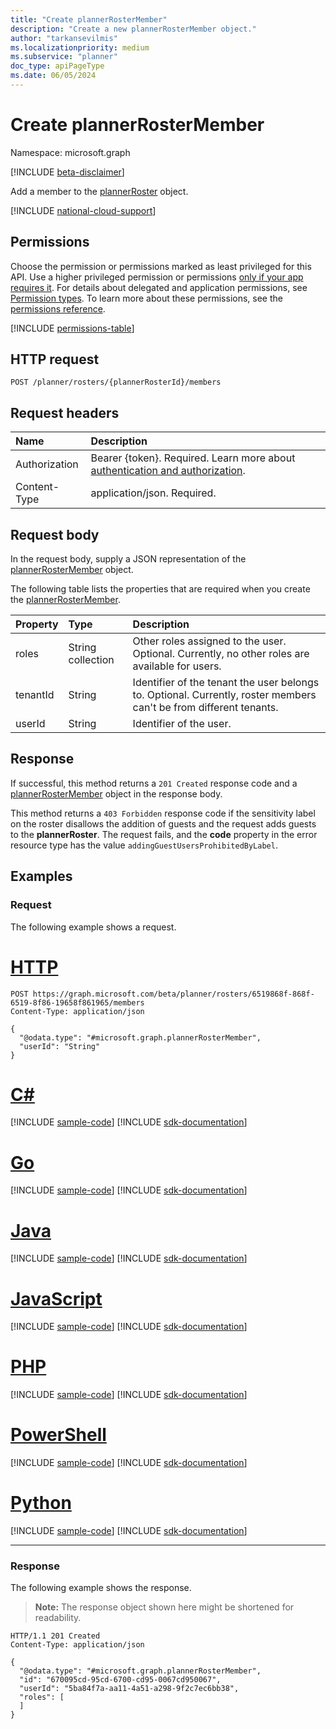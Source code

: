```yaml
---
title: "Create plannerRosterMember"
description: "Create a new plannerRosterMember object."
author: "tarkansevilmis"
ms.localizationpriority: medium
ms.subservice: "planner"
doc_type: apiPageType
ms.date: 06/05/2024
---
```


# Create plannerRosterMember

Namespace: microsoft.graph

[!INCLUDE [beta-disclaimer](../../includes/beta-disclaimer.md)]

Add a member to the [plannerRoster](../resources/plannerrostermember.md) object.

[!INCLUDE [national-cloud-support](../../includes/global-us.md)]

## Permissions

Choose the permission or permissions marked as least privileged for this API. Use a higher privileged permission or permissions [only if your app requires it](/graph/permissions-overview#best-practices-for-using-microsoft-graph-permissions). For details about delegated and application permissions, see [Permission types](/graph/permissions-overview#permission-types). To learn more about these permissions, see the [permissions reference](/graph/permissions-reference).

<!-- { "blockType": "permissions", "name": "plannerroster_post_members" } -->
[!INCLUDE [permissions-table](../includes/permissions/plannerroster-post-members-permissions.md)]

## HTTP request

<!-- {
  "blockType": "ignored"
}
-->
``` http
POST /planner/rosters/{plannerRosterId}/members
```

## Request headers

|Name|Description|
|:---|:---|
|Authorization|Bearer {token}. Required. Learn more about [authentication and authorization](/graph/auth/auth-concepts).|
|Content-Type|application/json. Required.|

## Request body

In the request body, supply a JSON representation of the [plannerRosterMember](../resources/plannerrostermember.md) object.

The following table lists the properties that are required when you create the [plannerRosterMember](../resources/plannerrostermember.md).

|Property|Type|Description|
|:---|:---|:---|
|roles|String collection|Other roles assigned to the user. Optional. Currently, no other roles are available for users.|
|tenantId|String|Identifier of the tenant the user belongs to. Optional. Currently, roster members can't be from different tenants.|
|userId|String|Identifier of the user.|

## Response

If successful, this method returns a `201 Created` response code and a [plannerRosterMember](../resources/plannerrostermember.md) object in the response body.

This method returns a `403 Forbidden` response code if the sensitivity label on the roster disallows the addition of guests and the request adds guests to the **plannerRoster**. The request fails, and the **code** property in the error resource type has the value `addingGuestUsersProhibitedByLabel`.

## Examples

### Request

The following example shows a request.

# [HTTP](#tab/http)
<!-- {
  "blockType": "request",
  "name": "create_plannerrostermember_from_"
}
-->
``` http
POST https://graph.microsoft.com/beta/planner/rosters/6519868f-868f-6519-8f86-19658f861965/members
Content-Type: application/json

{
  "@odata.type": "#microsoft.graph.plannerRosterMember",
  "userId": "String"
}
```

# [C#](#tab/csharp)
[!INCLUDE [sample-code](../includes/snippets/csharp/create-plannerrostermember-from--csharp-snippets.md)]
[!INCLUDE [sdk-documentation](../includes/snippets/snippets-sdk-documentation-link.md)]

# [Go](#tab/go)
[!INCLUDE [sample-code](../includes/snippets/go/create-plannerrostermember-from--go-snippets.md)]
[!INCLUDE [sdk-documentation](../includes/snippets/snippets-sdk-documentation-link.md)]

# [Java](#tab/java)
[!INCLUDE [sample-code](../includes/snippets/java/create-plannerrostermember-from--java-snippets.md)]
[!INCLUDE [sdk-documentation](../includes/snippets/snippets-sdk-documentation-link.md)]

# [JavaScript](#tab/javascript)
[!INCLUDE [sample-code](../includes/snippets/javascript/create-plannerrostermember-from--javascript-snippets.md)]
[!INCLUDE [sdk-documentation](../includes/snippets/snippets-sdk-documentation-link.md)]

# [PHP](#tab/php)
[!INCLUDE [sample-code](../includes/snippets/php/create-plannerrostermember-from--php-snippets.md)]
[!INCLUDE [sdk-documentation](../includes/snippets/snippets-sdk-documentation-link.md)]

# [PowerShell](#tab/powershell)
[!INCLUDE [sample-code](../includes/snippets/powershell/create-plannerrostermember-from--powershell-snippets.md)]
[!INCLUDE [sdk-documentation](../includes/snippets/snippets-sdk-documentation-link.md)]

# [Python](#tab/python)
[!INCLUDE [sample-code](../includes/snippets/python/create-plannerrostermember-from--python-snippets.md)]
[!INCLUDE [sdk-documentation](../includes/snippets/snippets-sdk-documentation-link.md)]

---

### Response
The following example shows the response.
>**Note:** The response object shown here might be shortened for readability.
<!-- {
  "blockType": "response",
  "truncated": true,
  "@odata.type": "microsoft.graph.plannerRosterMember"
}
-->
``` http
HTTP/1.1 201 Created
Content-Type: application/json

{
  "@odata.type": "#microsoft.graph.plannerRosterMember",
  "id": "670095cd-95cd-6700-cd95-0067cd950067",
  "userId": "5ba84f7a-aa11-4a51-a298-9f2c7ec6bb38",
  "roles": [
  ]
}
```

